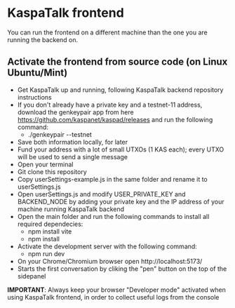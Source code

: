 # KaspaTalk frontend

You can run the frontend on a different machine than the one you are running the backend on.

## Activate the frontend from source code (on Linux Ubuntu/Mint)
- Get KaspaTalk up and running, following KaspaTalk backend repository instructions
- If you don't already have a private key and a testnet-11 address, download the genkeypair app from here https://github.com/kaspanet/kaspad/releases and run the following command:
  - ./genkeypair --testnet
- Save both information locally, for later
- Fund your address with a lot of small UTXOs (1 KAS each); every UTXO will be used to send a single message
- Open your terminal
- Git clone this repository
- Copy userSettings-example.js in the same folder and rename it to userSettings.js
- Open userSettings.js and modify USER_PRIVATE_KEY and BACKEND_NODE by adding your private key and the IP address of your machine running KaspaTalk backend
- Open the main folder and run the following commands to install all required dependecies:
  - npm install vite
  - npm install
- Activate the development server with the following command:
  - npm run dev
- On your Chrome/Chromium browser open http://localhost:5173/ 
- Starts the first conversation by cliking the "pen" button on the top of the sidepanel

**IMPORTANT**:
Always keep your browser "Developer mode" activated when using KaspaTalk frontend, in order to collect useful logs from the console